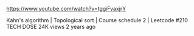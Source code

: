 https://www.youtube.com/watch?v=tggiFvaxjrY

Kahn's algorithm | Topological sort | Course schedule 2 | Leetcode #210
TECH DOSE
24K views
2 years ago
